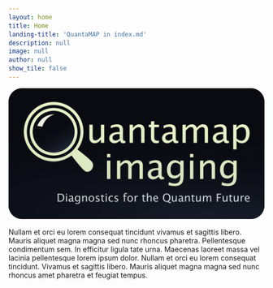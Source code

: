 ```yaml
---
layout: home
title: Home
landing-title: 'QuantaMAP in index.md'
description: null
image: null
author: null
show_tile: false
---
```


![image tooltip here](/assets/images/logo_final.png)

Nullam et orci eu lorem consequat tincidunt vivamus et sagittis libero. Mauris aliquet magna magna sed nunc rhoncus pharetra. Pellentesque condimentum sem. In efficitur ligula tate urna. Maecenas laoreet massa vel lacinia pellentesque lorem ipsum dolor. Nullam et orci eu lorem consequat tincidunt. Vivamus et sagittis libero. Mauris aliquet magna magna sed nunc rhoncus amet pharetra et feugiat tempus.
